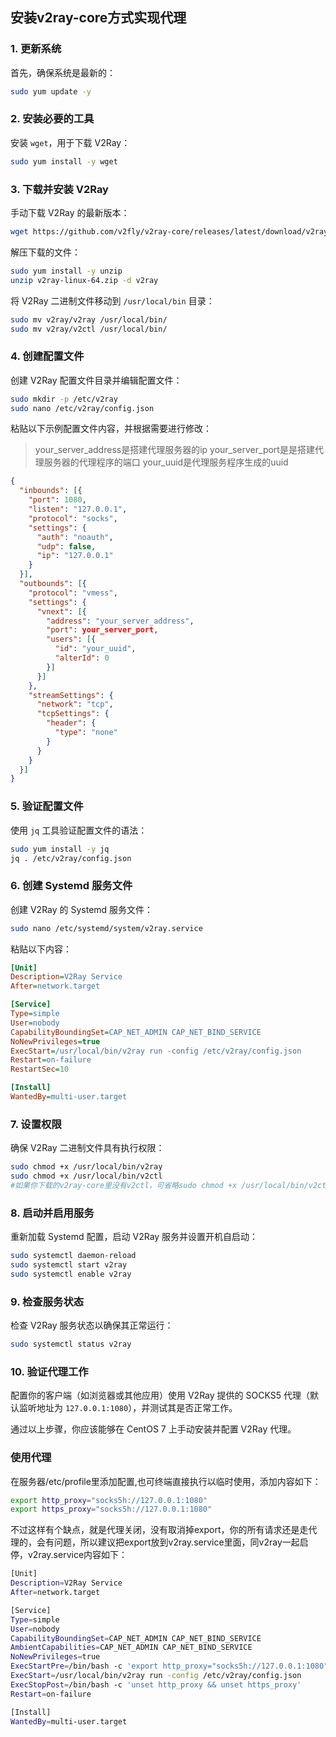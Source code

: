 ## 安装v2ray-core方式实现代理

### 1. 更新系统
首先，确保系统是最新的：

```bash
sudo yum update -y
```

### 2. 安装必要的工具
安装 `wget`，用于下载 V2Ray：

```bash
sudo yum install -y wget
```

### 3. 下载并安装 V2Ray
手动下载 V2Ray 的最新版本：

```bash
wget https://github.com/v2fly/v2ray-core/releases/latest/download/v2ray-linux-64.zip
```

解压下载的文件：

```bash
sudo yum install -y unzip
unzip v2ray-linux-64.zip -d v2ray
```

将 V2Ray 二进制文件移动到 `/usr/local/bin` 目录：

```bash
sudo mv v2ray/v2ray /usr/local/bin/
sudo mv v2ray/v2ctl /usr/local/bin/
```

### 4. 创建配置文件
创建 V2Ray 配置文件目录并编辑配置文件：

```bash
sudo mkdir -p /etc/v2ray
sudo nano /etc/v2ray/config.json
```

粘贴以下示例配置文件内容，并根据需要进行修改：
>your_server_address是搭建代理服务器的ip
>your_server_port是是搭建代理服务器的代理程序的端口
>your_uuid是代理服务程序生成的uuid

```json
{
  "inbounds": [{
    "port": 1080,
    "listen": "127.0.0.1",
    "protocol": "socks",
    "settings": {
      "auth": "noauth",
      "udp": false,
      "ip": "127.0.0.1"
    }
  }],
  "outbounds": [{
    "protocol": "vmess",
    "settings": {
      "vnext": [{
        "address": "your_server_address",
        "port": your_server_port,
        "users": [{
          "id": "your_uuid",
          "alterId": 0
        }]
      }]
    },
    "streamSettings": {
      "network": "tcp",
      "tcpSettings": {
        "header": {
          "type": "none"
        }
      }
    }
  }]
}
```

### 5. 验证配置文件
使用 `jq` 工具验证配置文件的语法：

```bash
sudo yum install -y jq
jq . /etc/v2ray/config.json
```

### 6. 创建 Systemd 服务文件
创建 V2Ray 的 Systemd 服务文件：

```bash
sudo nano /etc/systemd/system/v2ray.service
```

粘贴以下内容：

```ini
[Unit]
Description=V2Ray Service
After=network.target

[Service]
Type=simple
User=nobody
CapabilityBoundingSet=CAP_NET_ADMIN CAP_NET_BIND_SERVICE
NoNewPrivileges=true
ExecStart=/usr/local/bin/v2ray run -config /etc/v2ray/config.json
Restart=on-failure
RestartSec=10

[Install]
WantedBy=multi-user.target
```

### 7. 设置权限
确保 V2Ray 二进制文件具有执行权限：

```bash
sudo chmod +x /usr/local/bin/v2ray
sudo chmod +x /usr/local/bin/v2ctl
#如果你下载的v2ray-core里没有v2ctl，可省略sudo chmod +x /usr/local/bin/v2ctl
```

### 8. 启动并启用服务
重新加载 Systemd 配置，启动 V2Ray 服务并设置开机自启动：

```bash
sudo systemctl daemon-reload
sudo systemctl start v2ray
sudo systemctl enable v2ray
```

### 9. 检查服务状态
检查 V2Ray 服务状态以确保其正常运行：

```bash
sudo systemctl status v2ray
```

### 10. 验证代理工作
配置你的客户端（如浏览器或其他应用）使用 V2Ray 提供的 SOCKS5 代理（默认监听地址为 `127.0.0.1:1080`），并测试其是否正常工作。

通过以上步骤，你应该能够在 CentOS 7 上手动安装并配置 V2Ray 代理。

### 使用代理

在服务器/etc/profile里添加配置,也可终端直接执行以临时使用，添加内容如下：
```bash
export http_proxy="socks5h://127.0.0.1:1080"
export https_proxy="socks5h://127.0.0.1:1080"
```

不过这样有个缺点，就是代理关闭，没有取消掉export，你的所有请求还是走代理的，会有问题，所以建议把export放到v2ray.service里面，同v2ray一起启停，v2ray.service内容如下：
```bash
[Unit]
Description=V2Ray Service
After=network.target

[Service]
Type=simple
User=nobody
CapabilityBoundingSet=CAP_NET_ADMIN CAP_NET_BIND_SERVICE
AmbientCapabilities=CAP_NET_ADMIN CAP_NET_BIND_SERVICE
NoNewPrivileges=true
ExecStartPre=/bin/bash -c 'export http_proxy="socks5h://127.0.0.1:1080" && export https_proxy="socks5h://127.0.0.1:1080"'
ExecStart=/usr/local/bin/v2ray run -config /etc/v2ray/config.json
ExecStopPost=/bin/bash -c 'unset http_proxy && unset https_proxy'
Restart=on-failure

[Install]
WantedBy=multi-user.target
```